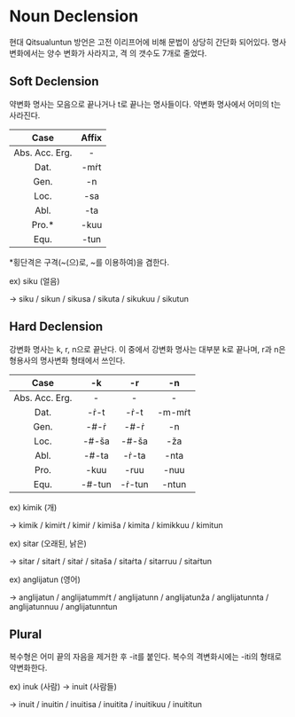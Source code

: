 # Noun Declension



현대 Qitsualuntun 방언은 고전 이리프어에 비해 문법이 상당히 간단화 되어있다. 명사 변화에서는 양수 변화가 사라지고, 격 의 갯수도 7개로 줄었다.





## Soft Declension



약변화 명사는 모음으로 끝나거나 t로 끝나는 명사들이다. 약변화 명사에서 어미의 t는 사라진다.



|      Case      |   Affix    |
| :------------: | :--------: |
| Abs. Acc. Erg. |     -      |
|      Dat.      | -m&#7769;t |
|      Gen.      |     -n     |
|      Loc.      |    -sa     |
|      Abl.      |    -ta     |
|     Pro.*      |    -kuu    |
|      Equ.      |    -tun    |



*횡단격은 구격(~(으)로, ~를 이용하여)을 겸한다.



ex) siku (얼음)

→ siku / sikun / sikusa / sikuta / sikukuu / sikutun



## Hard Declension



강변화 명사는 k, r, n으로 끝난다. 이 중에서 강변화 명사는 대부분 k로 끝나며, r과 n은 형용사의 명사변화 형태에서 쓰인다.



|      Case      |      -k      |      -r      |      -n      |
| :------------: | :----------: | :----------: | :----------: |
| Abs. Acc. Erg. |      -       |      -       |      -       |
|      Dat.      |  -&#7769;-t  |  -&#7769;-t  | -m-m&#7769;t |
|      Gen.      |  -#-&#7769;  |  -#-&#7769;  |      -n      |
|      Loc.      | -#-&scaron;a | -#-&scaron;a |  -&zcaron;a  |
|      Abl.      |    -#-ta     | -&#7769;-ta  |     -nta     |
|      Pro.      |     -kuu     |     -ruu     |     -nuu     |
|      Equ.      |    -#-tun    | -&#7769;-tun |    -ntun     |



ex) kimik (개)

→ kimik / kimi&#7769;t / kimi&#7769; / kimi&scaron;a / kimita / kimikkuu / kimitun



ex) sitar (오래된, 낡은)

→ sitar / sita&#7769;t / sita&#7769; / sita&scaron;a / sita&#7769;ta / sitarruu / sita&#7769;tun



ex) anglijatun (영어)

→ anglijatun / anglijatumm&#7769;t / anglijatunn / anglijatun&zcaron;a / anglijatunnta / anglijatunnuu / anglijatunntun



## Plural



복수형은 어미 끝의 자음을 제거한 후 -it를 붙인다. 복수의 격변화시에는 -iti의 형태로 약변화한다.



ex) inuk (사람) → inuit (사람들)

→ inuit / inuitin / inuitisa / inuitita / inuitikuu / inuititun